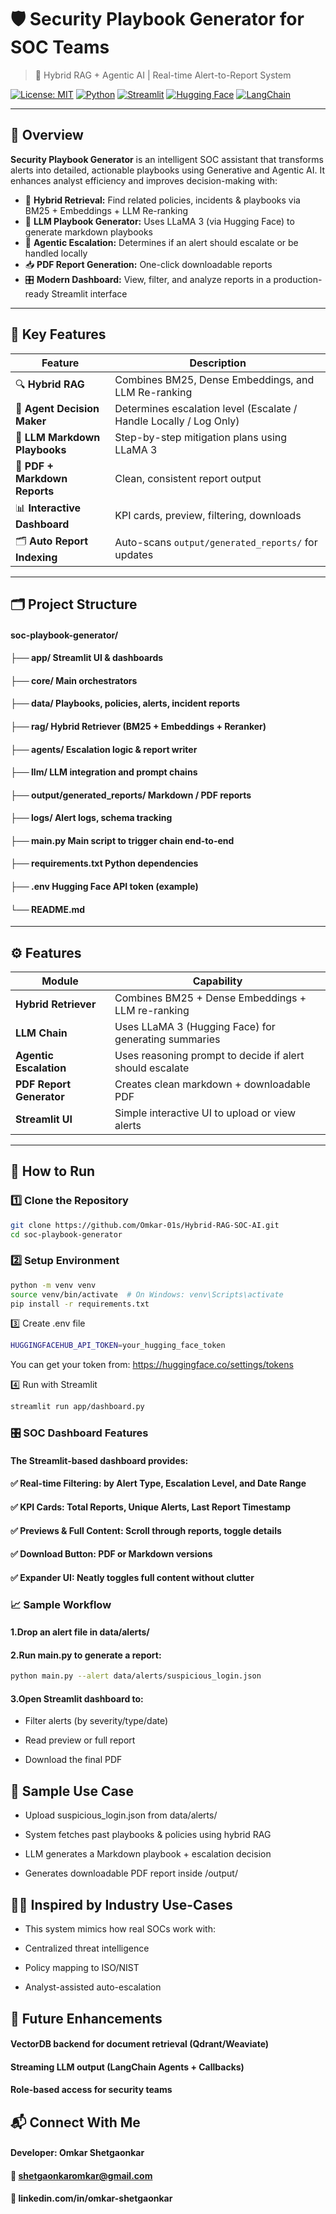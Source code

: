 # 🛡️ Security Playbook Generator for SOC Teams  
> 🚨 Hybrid RAG + Agentic AI | Real-time Alert-to-Report System

[![License: MIT](https://img.shields.io/badge/License-MIT-yellow.svg)](https://opensource.org/licenses/MIT)
[![Python](https://img.shields.io/badge/Python-3.10+-blue.svg)](https://www.python.org/)
[![Streamlit](https://img.shields.io/badge/Frontend-Streamlit-orange)](https://streamlit.io/)
[![Hugging Face](https://img.shields.io/badge/LLM-LLaMA3-green)](https://huggingface.co/meta-llama)
[![LangChain](https://img.shields.io/badge/LangChain-Enabled-purple)](https://www.langchain.com/)

---

## 📌 Overview

**Security Playbook Generator** is an intelligent SOC assistant that transforms alerts into detailed, actionable playbooks using Generative and Agentic AI. It enhances analyst efficiency and improves decision-making with:

- 🧠 **Hybrid Retrieval:** Find related policies, incidents & playbooks via BM25 + Embeddings + LLM Re-ranking
- 🦙 **LLM Playbook Generator:** Uses LLaMA 3 (via Hugging Face) to generate markdown playbooks
- 🧭 **Agentic Escalation:** Determines if an alert should escalate or be handled locally
- 📥 **PDF Report Generation:** One-click downloadable reports
- 🎛️ **Modern Dashboard:** View, filter, and analyze reports in a production-ready Streamlit interface

---

## 🧠 Key Features

| Feature                      | Description |
|-----------------------------|-------------|
| 🔍 **Hybrid RAG**           | Combines BM25, Dense Embeddings, and LLM Re-ranking |
| 🤖 **Agent Decision Maker** | Determines escalation level (Escalate / Handle Locally / Log Only) |
| 📝 **LLM Markdown Playbooks** | Step-by-step mitigation plans using LLaMA 3 |
| 📄 **PDF + Markdown Reports** | Clean, consistent report output |
| 📊 **Interactive Dashboard** | KPI cards, preview, filtering, downloads |
| 🗂️ **Auto Report Indexing** | Auto-scans `output/generated_reports/` for updates |

---

## 🗂️ Project Structure

#### soc-playbook-generator/
#### ├── app/                               Streamlit UI & dashboards
#### ├── core/                              Main orchestrators
#### ├── data/                              Playbooks, policies, alerts, incident reports
#### ├── rag/                               Hybrid Retriever (BM25 + Embeddings + Reranker)
#### ├── agents/                            Escalation logic & report writer
#### ├── llm/                               LLM integration and prompt chains
#### ├── output/generated_reports/          Markdown / PDF reports
#### ├── logs/                              Alert logs, schema tracking
#### ├── main.py                            Main script to trigger chain end-to-end
#### ├── requirements.txt                   Python dependencies
#### ├── .env                               Hugging Face API token (example)
#### └── README.md

---

## ⚙️ Features

| Module | Capability |
|--------|------------|
| **Hybrid Retriever** | Combines BM25 + Dense Embeddings + LLM re-ranking |
| **LLM Chain**        | Uses LLaMA 3 (Hugging Face) for generating summaries |
| **Agentic Escalation** | Uses reasoning prompt to decide if alert should escalate |
| **PDF Report Generator** | Creates clean markdown + downloadable PDF |
| **Streamlit UI**     | Simple interactive UI to upload or view alerts |

---

## 🚀 How to Run

### 1️⃣ Clone the Repository
```bash
git clone https://github.com/Omkar-01s/Hybrid-RAG-SOC-AI.git
cd soc-playbook-generator

```

### 2️⃣ Setup Environment
```bash
python -m venv venv
source venv/bin/activate  # On Windows: venv\Scripts\activate
pip install -r requirements.txt
```

3️⃣ Create .env file
```bash
HUGGINGFACEHUB_API_TOKEN=your_hugging_face_token
```
You can get your token from: https://huggingface.co/settings/tokens

4️⃣ Run with Streamlit
```bash
streamlit run app/dashboard.py
```

### 🎛️ SOC Dashboard Features
#### The Streamlit-based dashboard provides:

#### ✅ Real-time Filtering: by Alert Type, Escalation Level, and Date Range

#### ✅ KPI Cards: Total Reports, Unique Alerts, Last Report Timestamp

#### ✅ Previews & Full Content: Scroll through reports, toggle details

#### ✅ Download Button: PDF or Markdown versions

#### ✅ Expander UI: Neatly toggles full content without clutter

### 📈 Sample Workflow
#### 1.Drop an alert file in data/alerts/

#### 2.Run main.py to generate a report:
```bash
python main.py --alert data/alerts/suspicious_login.json
```
#### 3.Open Streamlit dashboard to:

- Filter alerts (by severity/type/date)

- Read preview or full report

- Download the final PDF

## 🧠 Sample Use Case
- Upload suspicious_login.json from data/alerts/

- System fetches past playbooks & policies using hybrid RAG

- LLM generates a Markdown playbook + escalation decision

- Generates downloadable PDF report inside /output/



## 👨‍🏫 Inspired by Industry Use-Cases
- This system mimics how real SOCs work with:

- Centralized threat intelligence

- Policy mapping to ISO/NIST

- Analyst-assisted auto-escalation

## 🧠 Future Enhancements
#### VectorDB backend for document retrieval (Qdrant/Weaviate)

#### Streaming LLM output (LangChain Agents + Callbacks)

#### Role-based access for security teams

## 📬 Connect With Me
#### Developer: Omkar Shetgaonkar
#### 📧 shetgaonkaromkar@gmail.com
#### 🔗 linkedin.com/in/omkar-shetgaonkar

